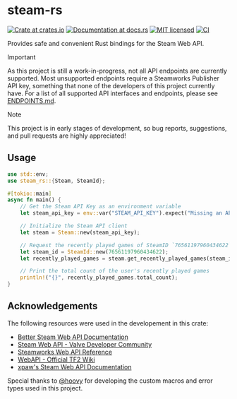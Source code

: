 # steam-rs

[![Crate at crates.io](https://img.shields.io/crates/v/steam-rs.svg)](https://crates.io/crates/steam-rs)
[![Documentation at docs.rs](https://docs.rs/steam-rs/badge.svg)](https://docs.rs/steam-rs)
[![MIT licensed](https://img.shields.io/crates/l/steam-rs.svg)](./LICENSE)
[![CI](https://github.com/garhow/steam-rs/actions/workflows/ci.yml/badge.svg)](https://github.com/garhow/steam-rs/actions/workflows/ci.yml)

Provides safe and convenient Rust bindings for the Steam Web API.

> [!IMPORTANT]
> As this project is still a work-in-progress, not all API endpoints are currently supported. Most unsupported endpoints require a Steamworks Publisher API key, something that none of the developers of this project currently have. For a list of all supported API interfaces and endpoints, please see [ENDPOINTS.md](./ENDPOINTS.md).

> [!NOTE]
> This project is in early stages of development, so bug reports, suggestions, and pull requests are highly appreciated!

## Usage

```rust
use std::env;
use steam_rs::{Steam, SteamId};

#[tokio::main]
async fn main() {
    // Get the Steam API Key as an environment variable
    let steam_api_key = env::var("STEAM_API_KEY").expect("Missing an API key");

    // Initialize the Steam API client
    let steam = Steam::new(steam_api_key);

    // Request the recently played games of SteamID `76561197960434622`
    let steam_id = SteamId::new(76561197960434622);
    let recently_played_games = steam.get_recently_played_games(steam_id, None).await.unwrap();

    // Print the total count of the user's recently played games
    println!("{}", recently_played_games.total_count);
}
```

## Acknowledgements

The following resources were used in the developement in this crate:
- [Better Steam Web API Documentation](https://steamwebapi.azurewebsites.net/)
- [Steam Web API - Valve Developer Community](https://developer.valvesoftware.com/wiki/Steam_Web_API)
- [Steamworks Web API Reference](https://partner.steamgames.com/doc/webapi)
- [WebAPI - Official TF2 Wiki](https://wiki.teamfortress.com/wiki/WebAPI)
- [xpaw's Steam Web API Documentation](https://steamapi.xpaw.me/)

Special thanks to [@hoovy](https://github.com/marcohoovy/) for developing the custom macros and error types used in this project.
